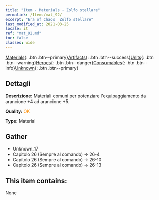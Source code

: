 ```yaml
---
title: "Item - Materials - Zolfo stellare"
permalink: /Items/mat_92/
excerpt: "Era of Chaos  Zolfo stellare"
last_modified_at: 2021-03-25
locale: it
ref: "mat_92.md"
toc: false
classes: wide
---
```

 [Materials](/it/Items/){: .btn .btn--primary}[Artifacts](/it/Items/Artifacts/){: .btn .btn--success}[Units](/it/Items/Units/){: .btn .btn--warning}[Heroes](/it/Items/Heroes/){: .btn .btn--danger}[Consumables](/it/Items/Consumables/){: .btn .btn--info}[Unknown](/it/Items/Unknown/){: .btn .btn--primary}

## Dettagli
 **Descrizione:** Materiali comuni per potenziare l'equipaggiamento da arancione +4 ad arancione +5.

 **Quality:** <span style="color: #FF8C00">OK</span>

 **Type:** Material

## Gather

*    Unknown_17 
*    Capitolo 26 (Sempre al comando) -> 26-4 
*    Capitolo 26 (Sempre al comando) -> 26-10 
*    Capitolo 26 (Sempre al comando) -> 26-13 

## This item contains:

  None


